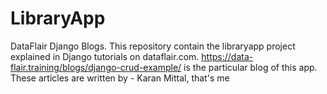# LibraryApp
DataFlair Django Blogs. This repository contain the libraryapp project explained in Django tutorials on dataflair.com.
https://data-flair.training/blogs/django-crud-example/ is the particular blog of this app.
These articles are written by - Karan Mittal, that's me
